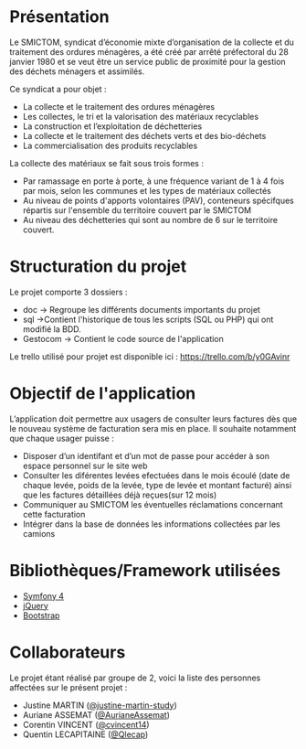 # Présentation

Le SMICTOM, syndicat d’économie mixte d’organisation de la collecte et du traitement des ordures ménagères, a été créé par arrêté préfectoral du 28 janvier 1980 et se veut être un service public de proximité pour la gestion des déchets ménagers et assimilés.

Ce syndicat a pour objet :
- La collecte et le traitement des ordures ménagères 
- Les collectes, le tri et la valorisation des matériaux recyclables 
- La construction et l’exploitation de déchetteries 
- La collecte et le traitement des déchets verts et des bio-déchets 
- La commercialisation des produits recyclables

La collecte des matériaux se fait sous trois formes :
- Par ramassage en porte à porte, à une fréquence variant de 1 à 4 fois par mois,
selon les communes et les types de matériaux collectés 
- Au niveau de points d'apports volontaires (PAV), conteneurs spécifques répartis
sur l'ensemble du territoire couvert par le SMICTOM 
- Au niveau des déchetteries qui sont au nombre de 6 sur le territoire couvert.

# Structuration du projet

Le projet comporte 3 dossiers :
- doc -> Regroupe les différents documents importants du projet
- sql ->Contient l'historique de tous les scripts (SQL ou PHP) qui ont modifié la BDD.
- Gestocom -> Contient le code source de l'application

Le trello utilisé pour projet est disponible ici : https://trello.com/b/y0GAvinr

# Objectif de l'application

L’application doit permettre aux usagers de consulter leurs factures dès que le nouveau système de facturation sera mis en place. Il souhaite notamment que chaque usager puisse :
- Disposer d’un identifant et d’un mot de passe pour accéder à son espace personnel sur le site web 
- Consulter les diférentes levées efectuées dans le mois écoulé (date de chaque levée, poids de la levée, type de levée et montant facturé) ainsi que les factures détaillées déjà reçues(sur 12 mois) 
- Communiquer au SMICTOM les éventuelles réclamations concernant cette facturation
- Intégrer dans la base de données les informations collectées par les camions


# Bibliothèques/Framework utilisées

- [Symfony 4](https://symfony.com/)
- [jQuery](https://jquery.com/)
- [Bootstrap](http://getbootstrap.com/)

# Collaborateurs

Le projet étant réalisé par groupe de 2, voici la liste des personnes affectées sur le présent projet : 
- Justine MARTIN ([@justine-martin-study](https://github.com/justine-martin-study))
- Auriane ASSEMAT ([@AurianeAssemat](https://github.com/AurianeAssemat))
- Corentin VINCENT ([@cvincent14](https://github.com/cvincent14))
- Quentin LECAPITAINE ([@Qlecap](https://github.com/Qlecap))

